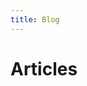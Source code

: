 ```yaml
---
title: Blog
---
```


<script setup>
import GetFeed from '.vitepress/getFeed.vue'
</script>

# Articles

<ClientOnly>
  <GetFeed />
</ClientOnly>

<script>
// Direct script to load blog posts
(function() {
  // Only run in browser
  if (typeof document === 'undefined') return;
  
  function loadPosts() {
    const container = document.getElementById('blog-posts-container');
    if (!container) {
      console.log('Container not found, retrying...');
      setTimeout(loadPosts, 100);
      return;
    }
    
    console.log('Loading posts from blog page script...');
    
    fetch('/posts.json')
      .then(response => {
        console.log('Response status:', response.status);
        if (!response.ok) {
          if (response.status === 404) {
            container.innerHTML = '<p>No posts found. Check back soon for new articles!</p>';
            return;
          }
          throw new Error(`Failed to load posts: ${response.statusText}`);
        }
        return response.json();
      })
      .then(posts => {
        console.log('Posts loaded:', posts.length);
        
        if (posts.length === 0) {
          container.innerHTML = '<p>No posts found. Check back soon for new articles!</p>';
          return;
        }
        
        const postsHtml = posts.map(post => `
          <li>
            <a href="${post.url}">${post.frontmatter.title || 'Untitled'}</a>
            <div class="post-meta">
              ${post.frontmatter.date ? `<span class="date">${new Date(post.frontmatter.date).toLocaleDateString('en-US', { year: 'numeric', month: 'long', day: 'numeric' })}</span>` : ''}
              ${post.frontmatter.author ? `<span class="author">by ${post.frontmatter.author}</span>` : ''}
            </div>
            ${post.frontmatter.description ? `<p>${post.frontmatter.description}</p>` : ''}
          </li>
        `).join('');
        
        container.innerHTML = `
          <h1>All Blog Posts</h1>
          <ul>${postsHtml}</ul>
        `;
      })
      .catch(error => {
        console.error('Error loading posts:', error);
        container.innerHTML = `<div class="error">Failed to load posts: ${error.message}</div>`;
      });
  }
  
  // Try multiple times to ensure it runs
  setTimeout(loadPosts, 100);
  setTimeout(loadPosts, 500);
  setTimeout(loadPosts, 1000);
})();
</script>
